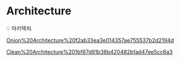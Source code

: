 # Architecture

<aside>
💡 아키텍처.

</aside>

[Onion%20Architecture%20f2ab33ea3e014357ae755537b2d2194d](Onion%20Architecture%20f2ab33ea3e014357ae755537b2d2194d)

[Clean%20Architecture%201bf87d91b38b420482bfad47ee5cc6a3](Clean%20Architecture%201bf87d91b38b420482bfad47ee5cc6a3)